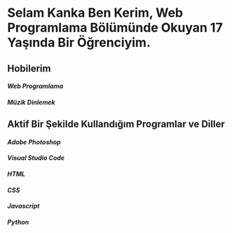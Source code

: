 # Selam Kanka Ben Kerim, Web Programlama Bölümünde Okuyan 17 Yaşında Bir Öğrenciyim.


## Hobilerim
#### *Web Programlama*
#### *Müzik Dinlemek*

## Aktif Bir Şekilde Kullandığım Programlar ve Diller

#### *Adobe Photoshop*
#### *Visual Studio Code*
#### *HTML*
#### *CSS*
#### *Javascript*
#### *Python*
